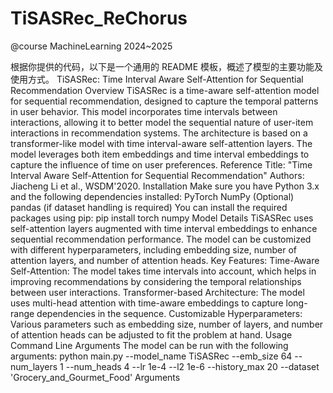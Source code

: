 # TiSASRec_ReChorus
@course MachineLearning 2024~2025


根据你提供的代码，以下是一个通用的 README 模板，概述了模型的主要功能及使用方式。
TiSASRec: Time Interval Aware Self-Attention for Sequential Recommendation
Overview
TiSASRec is a time-aware self-attention model for sequential recommendation, designed to capture the temporal patterns in user behavior. This model incorporates time intervals between interactions, allowing it to better model the sequential nature of user-item interactions in recommendation systems.
The architecture is based on a transformer-like model with time interval-aware self-attention layers. The model leverages both item embeddings and time interval embeddings to capture the influence of time on user preferences.
Reference
Title: "Time Interval Aware Self-Attention for Sequential Recommendation" 
Authors: Jiacheng Li et al., WSDM'2020. 
Installation
Make sure you have Python 3.x and the following dependencies installed:
PyTorch 
NumPy 
(Optional) pandas (if dataset handling is required) 
You can install the required packages using pip:
pip install torch numpy
Model Details
TiSASRec uses self-attention layers augmented with time interval embeddings to enhance sequential recommendation performance. The model can be customized with different hyperparameters, including embedding size, number of attention layers, and number of attention heads.
Key Features:
Time-Aware Self-Attention: The model takes time intervals into account, which helps in improving recommendations by considering the temporal relationships between user interactions. 
Transformer-based Architecture: The model uses multi-head attention with time-aware embeddings to capture long-range dependencies in the sequence. 
Customizable Hyperparameters: Various parameters such as embedding size, number of layers, and number of attention heads can be adjusted to fit the problem at hand. 
Usage
Command Line Arguments
The model can be run with the following arguments:
python main.py --model_name TiSASRec --emb_size 64 --num_layers 1 --num_heads 4 --lr 1e-4 --l2 1e-6 --history_max 20 --dataset 'Grocery_and_Gourmet_Food'
Arguments
